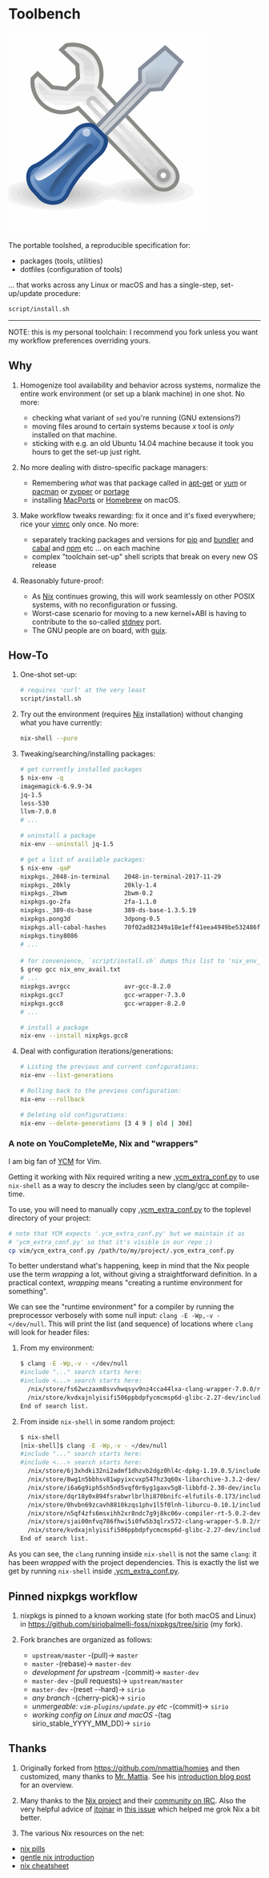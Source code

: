 # Toolbench

![tool](./tool.gif)

The portable toolshed, a reproducible specification for:

- packages (tools, utilities)
- dotfiles (configuration of tools)

... that works across any Linux or macOS and has a single-step, set-up/update procedure:

  ``` bash
  script/install.sh
  ```

---

NOTE: this is my personal toolchain:
I recommend you fork unless you want my workflow preferences overriding yours.

## Why

1. Homogenize tool availability and behavior across systems,
    normalize the entire work environment (or set up a blank machine) in one shot.
    No more:
    - checking what variant of `sed` you're running (GNU extensions?)
    - moving files around to certain systems because *x* tool is *only* installed
      on that machine.
    - sticking with e.g. an old Ubuntu 14.04 machine because it took you hours
      to get the set-up just right.

1. No more dealing with distro-specific package managers:
    - Remembering *what* was that package called in
      [apt-get](https://help.ubuntu.com/community/AptGet/Howto)
      or [yum](https://wiki.centos.org/PackageManagement/Yum)
      or [pacman](https://wiki.archlinux.org/index.php/Pacman)
      or [zypper](https://en.opensuse.org/Portal:Zypper)
      or [portage](https://wiki.gentoo.org/wiki/Portage)
    - installing [MacPorts](https://www.macports.org/) or [Homebrew](https://brew.sh/)
      on macOS.

1. Make workflow tweaks rewarding: fix it once and it's fixed everywhere;
    rice your [vimrc](http://learnvimscriptthehardway.stevelosh.com/chapters/07.html)
    only once.
    No more:
    - separately tracking packages and versions for
      [pip](https://pip.pypa.io/en/stable/installing/)
      and [bundler](https://bundler.io/)
      and [cabal](https://www.haskell.org/cabal/)
      and [npm](https://www.npmjs.com/)
      etc ... on each machine
    - complex "toolchain set-up" shell scripts that break on every new OS release

1. Reasonably future-proof:
    - As [Nix](https://nixos.org/) continues growing, this will work
      seamlessly on other POSIX systems, with no reconfiguration or fussing.
    - Worst-case scenario for moving to a new kernel+ABI is having to contribute
      to the so-called [stdnev](https://nixos.org/nixos/nix-pills/fundamentals-of-stdenv.html)
      port.
    - The GNU people are on board, with [guix](https://www.gnu.org/software/guix/).

## How-To

1. One-shot set-up:

    ``` bash
    # requires 'curl' at the very least
    script/install.sh
    ```

1. Try out the environment (requires [Nix](https://nixos.org/nix/) installation)
  without changing what you have currently:

    ``` bash
    nix-shell --pure
    ```

1. Tweaking/searching/installing packages:

    ``` bash
    # get currently installed packages
    $ nix-env -q
    imagemagick-6.9.9-34
    jq-1.5
    less-530
    llvm-7.0.0
    # ...
    ```

    ``` bash
    # uninstall a package
    nix-env --uninstall jq-1.5
    ```

    ``` bash
    # get a list of available packages:
    $ nix-env -qaP
    nixpkgs._2048-in-terminal    2048-in-terminal-2017-11-29
    nixpkgs._20kly               20kly-1.4
    nixpkgs._2bwm                2bwm-0.2
    nixpkgs.go-2fa               2fa-1.1.0
    nixpkgs._389-ds-base         389-ds-base-1.3.5.19
    nixpkgs.pong3d               3dpong-0.5
    nixpkgs.all-cabal-hashes     70f02ad82349a18e1eff41eea4949be532486f7b.tar.gz
    nixpkgs.tiny8086
    # ...

    # for convenience, `script/install.sh` dumps this list to 'nix_env_avail.txt':
    $ grep gcc nix_env_avail.txt
    # ...
    nixpkgs.avrgcc               avr-gcc-8.2.0
    nixpkgs.gcc7                 gcc-wrapper-7.3.0
    nixpkgs.gcc8                 gcc-wrapper-8.2.0
    # ...
    ```

    ``` bash
    # install a package
    nix-env --install nixpkgs.gcc8
    ```

1. Deal with configuration iterations/generations:

    ``` bash
    # Listing the previous and current configurations:
    nix-env --list-generations
    ```

    ``` bash
    # Rolling back to the previous configuration:
    nix-env --rollback
    ```

    ``` bash
    # Deleting old configurations:
    nix-env --delete-generations [3 4 9 | old | 30d]
    ```

### A note on YouCompleteMe, Nix and "wrappers"

I am big fan of [YCM](https://github.com/Valloric/YouCompleteMe) for Vim.

Getting it working with Nix required writing a new [.ycm_extra_conf.py][conf]
to use `nix-shell` as a way to descry the includes seen by clang/gcc
at compile-time.

To use, you will need to manually copy [.ycm_extra_conf.py][conf]
to the toplevel directory of your project:

```bash
# note that YCM expects '.ycm_extra_conf.py' but we maintain it as
# 'ycm_extra_conf.py' so that it's visible in our repo ;)
cp vim/ycm_extra_conf.py /path/to/my/project/.ycm_extra_conf.py
```

To better understand what's happening, keep in mind that the Nix people use
the term *wrapping* a lot, without giving a straightforward definition.
In a practical context, *wrapping* means
"creating a runtime environment for something".

We can see the "runtime environment" for a compiler by running the preprocessor
verbosely with some null input: `clang -E -Wp,-v - </dev/null`.
This will print the list (and sequence) of locations where `clang` will look
for header files:

1. From my environment:

    ```bash
    $ clang -E -Wp,-v - </dev/null
    #include "..." search starts here:
    #include <...> search starts here:
      /nix/store/fs62wczaxm8svvhwqsyv9nz4cca44lxa-clang-wrapper-7.0.0/resource-root/include
      /nix/store/kvdxajnlyisifi506ppbdpfycmcmsp6d-glibc-2.27-dev/include
    End of search list.
    ```

1. From inside `nix-shell` in some random project:

    ```bash
    $ nix-shell
    [nix-shell]$ clang -E -Wp,-v - </dev/null
    #include "..." search starts here:
    #include <...> search starts here:
      /nix/store/6j3xhdki32ni2admf1dhzvb2dgz0hl4c-dpkg-1.19.0.5/include
      /nix/store/8wg1n5bbhsv81wpyixcvxp547hz3q60x-libarchive-3.3.2-dev/include
      /nix/store/i6a6g9iph5sh5nd5vqf0r6yg1gaxv5g8-libbfd-2.30-dev/include
      /nix/store/dqr18y0x894fsrabwrlbrlhi870bnifc-elfutils-0.173/include
      /nix/store/0hvbn69zcavh8810kzqs1phv1l5f0lnh-liburcu-0.10.1/include
      /nix/store/n5qf4zfs6msxihh2xr8ndc7g9j8kc06v-compiler-rt-5.0.2-dev/include
      /nix/store/sjai00nfvq786fhwi5i0fw5b3qlrx572-clang-wrapper-5.0.2/resource-root/include
      /nix/store/kvdxajnlyisifi506ppbdpfycmcmsp6d-glibc-2.27-dev/include
    End of search list.
    ```

As you can see, the `clang` running inside `nix-shell` is not the same `clang`:
it has been *wrapped* with the project dependencies.
This is exactly the list we get by running `nix-shell` inside [.ycm_extra_conf.py][conf].

[conf]: vim/ycm_extra_conf.py

## Pinned nixpkgs workflow

1. nixpkgs is pinned to a known working state (for both macOS and Linux) in
    <https://github.com/siriobalmelli-foss/nixpkgs/tree/sirio> (my fork).

1. Fork branches are organized as follows:
    - `upstream/master` -(pull)-> `master`
    - `master` -(rebase)-> `master-dev`
    - *development for upstream* -(commit)-> `master-dev`
    - `master-dev` -(pull requests)-> `upstream/master`
    - `master-dev` -(reset --hard)-> `sirio`
    - *any branch* -(cherry-pick)-> `sirio`
    - *unmergeable: `vim-plugins/update.py` etc* -(commit)-> `sirio`
    - *working config on Linux and macOS* -(tag sirio_stable_YYYY_MM_DD)-> `sirio`

## Thanks

1. Originally forked from <https://github.com/nmattia/homies> and then customized,
  many thanks to [Mr. Mattia](https://github.com/nmattia).
  See his [introduction blog post](http://nmattia.com/posts/2018-03-21-nix-reproducible-setup-linux-macos.html)
  for an overview.

1. Many thanks to the [Nix project](https://nixos.org/) and their
  [community on IRC](https://nixos.org/nixos/community.html).
  Also the very helpful advice of [jtojnar](https://github.com/jtojnar)
  in [this issue](https://github.com/NixOS/nixpkgs/issues/44515) which helped
  me grok Nix a bit better.

1. The various Nix resources on the net:
  - [nix pills](https://nixos.org/nixos/nix-pills/index.html)
  - [gentle nix introduction](https://ebzzry.io/en/nix/)
  - [nix cheatsheet](https://learnxinyminutes.com/docs/nix/)
